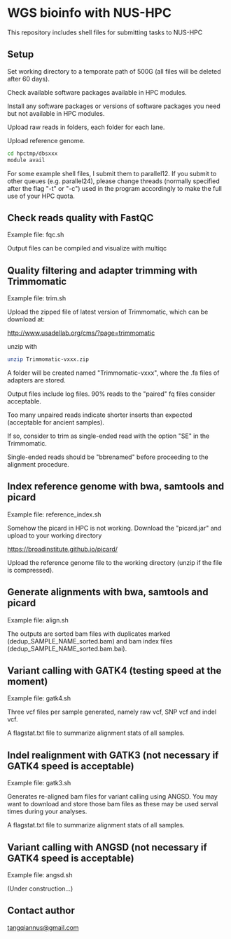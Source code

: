 # WGS bioinfo with NUS-HPC

This repository includes shell files for submitting tasks to NUS-HPC


## Setup

Set working directory to a temporate path of 500G (all files will be deleted after 60 days).

Check available software packages available in HPC modules.

Install any software packages or versions of software packages you need but not available in HPC modules.

Upload raw reads in folders, each folder for each lane.

Upload reference genome.

```bash
cd hpctmp/dbsxxx
module avail
```

For some example shell files, I submit them to parallel12. If you submit to other queues (e.g. parallel24), please change threads (normally specified after the flag "-t" or "-c") used in the program accordingly to make the full use of your HPC quota.  


## Check reads quality with FastQC

Example file: fqc.sh

Output files can be compiled and visualize with multiqc


## Quality filtering and adapter trimming with Trimmomatic

Example file: trim.sh

Upload the zipped file of latest version of Trimmomatic, which can be download at:

http://www.usadellab.org/cms/?page=trimmomatic

unzip with

```bash
unzip Trimmomatic-vxxx.zip
```

A folder will be created named "Trimmomatic-vxxx", where the .fa files of adapters are stored.

Output files include log files. 90% reads to the "paired" fq files consider acceptable. 

Too many unpaired reads indicate shorter inserts than expected (acceptable for ancient samples).

If so, consider to trim as single-ended read with the option "SE" in the Trimmomatic.

Single-ended reads should be "bbrenamed" before proceeding to the alignment procedure.


## Index reference genome with bwa, samtools and picard 

Example file: reference_index.sh

Somehow the picard in HPC is not working. Download the "picard.jar" and upload to your working directory

https://broadinstitute.github.io/picard/

Upload the reference genome file to the working directory (unzip if the file is compressed).


## Generate alignments with bwa, samtools and picard

Example file: align.sh

The outputs are sorted bam files with duplicates marked (dedup_SAMPLE_NAME_sorted.bam) and bam index files (dedup_SAMPLE_NAME_sorted.bam.bai).


## Variant calling with GATK4 (testing speed at the moment) 

Example file: gatk4.sh

Three vcf files per sample generated, namely raw vcf, SNP vcf and indel vcf.

A flagstat.txt file to summarize alignment stats of all samples.


## Indel realignment with GATK3 (not necessary if GATK4 speed is acceptable)

Example file: gatk3.sh

Generates re-aligned bam files for variant calling using ANGSD. You may want to download and store those bam files as these may be used serval times during your analyses. 

A flagstat.txt file to summarize alignment stats of all samples.


## Variant calling with ANGSD (not necessary if GATK4 speed is acceptable)

Example file: angsd.sh

(Under construction...)


## Contact author

tangqiannus@gmail.com
